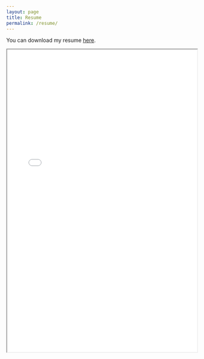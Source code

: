 ```yaml
---
layout: page
title: Resume
permalink: /resume/
---
```


You can download my resume [here](./Bhanuchandra_Resume.pdf).
 
<iframe src="./Bhanuchandra_Resume.pdf" width="100%" height="800px">
    This browser does not support PDFs. Please download the PDF to view it: <a href="./Bhanuchandra_Resume.pdf">Download PDF</a>.
</iframe>
